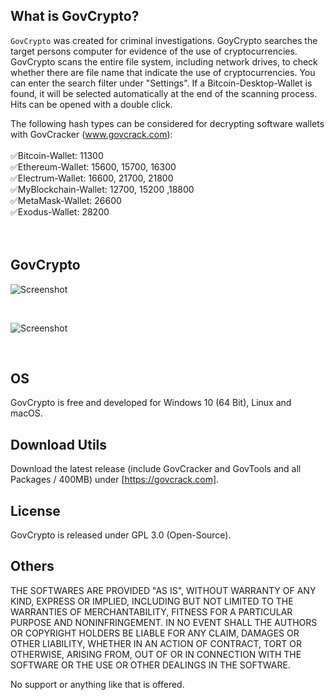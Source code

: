 ## What is GovCrypto? ##

`GovCrypto` was created for criminal investigations. GoyCrypto searches the target 
persons computer for evidence of the use of cryptocurrencies. GovCrypto scans the 
entire file system, including network drives, to check whether there are file name 
that indicate the use of cryptocurrencies. You can enter the search filter under 
"Settings". If a Bitcoin-Desktop-Wallet is found, it will be selected automatically 
at the end of the scanning process. Hits can be opened with a double click. <br>

The following hash types can be considered for decrypting software wallets with GovCracker 
(www.govcrack.com):<br><br>
:white_check_mark:Bitcoin-Wallet: 11300<br>
:white_check_mark:Ethereum-Wallet: 15600, 15700, 16300<br>
:white_check_mark:Electrum-Wallet: 16600, 21700, 21800<br>
:white_check_mark:MyBlockchain-Wallet: 12700, 15200 ,18800<br>
:white_check_mark:MetaMask-Wallet: 26600<br>
:white_check_mark:Exodus-Wallet: 28200<br>    
<br>

## GovCrypto ##

![Screenshot](https://user-images.githubusercontent.com/73139495/188109847-f2e1750d-1238-4d97-87a2-bdb0d66f7f19.jpg)

<br>

![Screenshot](https://user-images.githubusercontent.com/73139495/188110103-ff953dbf-f7b5-492d-b1d8-9146ce060a02.jpg)

<br>

## OS ##
GovCrypto is free and developed for Windows 10 (64 Bit), Linux and macOS.
<br>

## Download Utils ##
Download the latest release (include GovCracker and GovTools and all Packages / 400MB) 
under [https://govcrack.com]. 
<br>

## License ##
GovCrypto is released under GPL 3.0 (Open-Source). 
<br>

## Others ##
THE SOFTWARES ARE PROVIDED "AS IS", WITHOUT WARRANTY OF ANY KIND, EXPRESS OR
IMPLIED, INCLUDING BUT NOT LIMITED TO THE WARRANTIES OF MERCHANTABILITY,
FITNESS FOR A PARTICULAR PURPOSE AND NONINFRINGEMENT. IN NO EVENT SHALL THE
AUTHORS OR COPYRIGHT HOLDERS BE LIABLE FOR ANY CLAIM, DAMAGES OR OTHER
LIABILITY, WHETHER IN AN ACTION OF CONTRACT, TORT OR OTHERWISE, ARISING FROM,
OUT OF OR IN CONNECTION WITH THE SOFTWARE OR THE USE OR OTHER DEALINGS IN THE
SOFTWARE.

No support or anything like that is offered.
